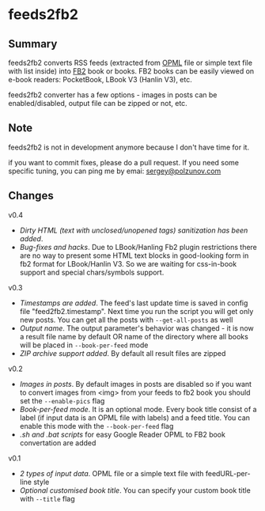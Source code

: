 feeds2fb2
=========

Summary
-------
feeds2fb2 converts RSS feeds (extracted from [OPML](http://en.wikipedia.org/wiki/OPML) file or simple text file with list inside) into [FB2](http://en.wikipedia.org/wiki/Fb2) book or books.
FB2 books can be easily viewed on e-book readers: PocketBook, LBook V3 (Hanlin V3), etc.

feeds2fb2 converter has a few options - images in posts can be enabled/disabled, output file can be zipped or not, etc.


Note
-----
feeds2fb2 is not in development anymore because I don't have time for it.

if you want to commit fixes, please do a pull request.
If you need some specific tuning, you can ping me by emai: [sergey@polzunov.com](mailto:sergey@polzunov.com)

Changes
-------
v0.4
  * *Dirty HTML (text with unclosed/unopened tags) sanitization has been added*.
  * *Bug-fixes and hacks*. Due to LBook/Hanling Fb2 plugin restrictions there are no way to present some HTML text blocks in good-looking form in fb2 format for LBook/Hanlin V3. So we are waiting for css-in-book support and special chars/symbols support.

v0.3
  * *Timestamps are added*. The feed's last update time is saved in config file "feed2fb2.timestamp". Next time you run the script you will get only new posts. You can get all the posts with `--get-all-posts` as well
  * *Output name*. The output parameter's behavior was changed - it is now a result file name by default OR name of the directory where all books will be placed in `--book-per-feed` mode
  * *ZIP archive support added*. By default all result files are zipped

v0.2
  * *Images in posts*. By default images in posts are disabled so if you want to convert images from \<img\> from your feeds to fb2 book you should set the `--enable-pics` flag
  * *Book-per-feed mode*. It is an optional mode. Every book title consist of a label (if input data is an OPML file with labels) and a feed title. You can enable this mode with the `--book-per-feed` flag
  * *.sh and .bat scripts* for easy Google Reader OPML to FB2 book convertation are added

v0.1
  * *2 types of input data*. OPML file or a simple text file with feedURL-per-line style
  * *Optional customised book title*. You can specify your custom book title with `--title` flag
